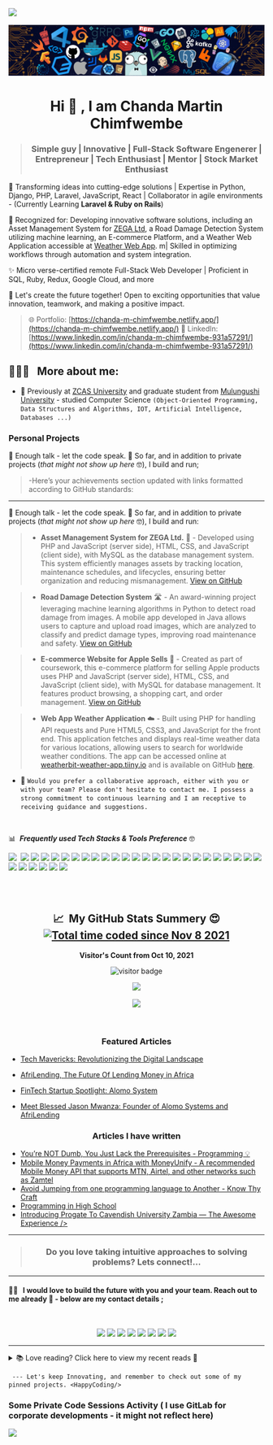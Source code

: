 <a href="https://www.youtube.com/@blessedjasonmwanza"><img src="https://user-images.githubusercontent.com/73097560/115834477-dbab4500-a447-11eb-908a-139a6edaec5c.gif"></a>

<p align="center"><img src="languages-header.png"></p>

<h1 align="center">Hi 👋 , I am Chanda Martin Chimfwembe</h1>

> ### <p align="center" width="150px">Simple guy | Innovative | Full-Stack Software Engenerer | Entrepreneur | Tech Enthusiast | Mentor | Stock Market Enthusiast</p>


🚀 Transforming ideas into cutting-edge solutions | Expertise in Python, Django, PHP, Laravel, JavaScript, React | Collaborator in agile environments - (Currently Learning **Laravel & Ruby on Rails**)

🌟 Recognized for: Developing innovative software solutions, including an Asset Management System for [ZEGA Ltd](https://www.zegaltd.co.zm/), a Road Damage Detection System utilizing machine learning, an E-commerce Platform, and a Weather Web Application accessible at [Weather Web App](https://weatherbit-weather-app.tiiny.io/). m|  Skilled in optimizing workflows through automation and system integration.

✨ Micro verse-certified remote Full-Stack Web Developer | Proficient in SQL, Ruby, Redux, Google Cloud, and more

💼 Let's create the future together! Open to exciting opportunities that value innovation, teamwork, and making a positive impact.

> 🌐 Portfolio: [https://chanda-m-chimfwembe.netlify.app/](https://chanda-m-chimfwembe.netlify.app/)
> 📧 LinkedIn: [https://www.linkedin.com/in/chanda-m-chimfwembe-931a57291/](https://www.linkedin.com/in/chanda-m-chimfwembe-931a57291/)




<h2> 👨🏻‍💻 &nbsp; More about me: </h2> 

- 🔭 Previously at [ZCAS University](https://zcasu.edu.zm/) and graduate student from [Mulungushi University](https://www.mu.ac.zm/) -  studied Computer Science ```(Object-Oriented Programming, Data Structures and Algorithms, IOT, Artificial Intelligence, Databases ...)```

### Personal Projects

📄 Enough talk - let the code speak. 🤠 So far, and in addition to private projects (_that might not show up here_ 🤓), I build and run;

  >   -Here’s your achievements section updated with links formatted according to GitHub standards:

---

📄 Enough talk - let the code speak. 🤠 So far, and in addition to private projects (_that might not show up here_ 🤓), I build and run:

> - **Asset Management System for ZEGA Ltd.** 🏢 - Developed using PHP and JavaScript (server side), HTML, CSS, and JavaScript (client side), with MySQL as the database management system. This system efficiently manages assets by tracking location, maintenance schedules, and lifecycles, ensuring better organization and reducing mismanagement. [View on GitHub](https://github.com/yourusername/asset-management-system) 

> - **Road Damage Detection System** 🛣️ - An award-winning project leveraging machine learning algorithms in Python to detect road damage from images. A mobile app developed in Java allows users to capture and upload road images, which are analyzed to classify and predict damage types, improving road maintenance and safety. [View on GitHub](https://github.com/yourusername/road-damage-detection)

> - **E-commerce Website for Apple Sells** 🍏 - Created as part of coursework, this e-commerce platform for selling Apple products uses PHP and JavaScript (server side), HTML, CSS, and JavaScript (client side), with MySQL for database management. It features product browsing, a shopping cart, and order management. [View on GitHub](https://github.com/yourusername/e-commerce-apple-sells)

> - **Web App Weather Application** ☁️ - Built using PHP for handling API requests and Pure HTML5, CSS3, and JavaScript for the front end. This application fetches and displays real-time weather data for various locations, allowing users to search for worldwide weather conditions. The app can be accessed online at [weatherbit-weather-app.tiiny.io](https://weatherbit-weather-app.tiiny.io) and is available on GitHub [here](https://github.com/yourusername/weather-app).

- 👯  ```Would you prefer a collaborative approach, either with you or with your team? Please don't hesitate to contact me. I possess a strong commitment to continuous learning and I am receptive to receiving guidance and suggestions.```

<br>

:bar_chart: &nbsp;**_Frequently used Tech Stacks & Tools Preference_** 🤓 

<img src="https://img.shields.io/badge/-Progressive Web Apps-5A0FC8?style=flat">&nbsp;
<img src= "https://img.shields.io/badge/-PHP-05122A?style=flat&logo=php&logoColor=777BB4">
<img src="https://img.shields.io/badge/-MySQL-F29111?style=flat&logo=mysql&logoColor=FFFFFF">
<img src="https://img.shields.io/badge/Graphql-%cc6699?style=flat&logo=graphql&logoColor=white">
<img src="https://img.shields.io/badge/jquery-%230769AD.svg?style=flat&logo=jquery&logoColor=white">
<img src="https://img.shields.io/badge/-JavaScript-eed718?style=flat&logo=javascript&logoColor=ffffff">
<img src="https://img.shields.io/badge/-React-000000?style=flat&logo=react&logoColor=00c8ff">
<img src="https://img.shields.io/badge/-HTML5-E34F26?style=flat&logo=html5&logoColor=white">
<img src="https://img.shields.io/badge/-CSS3-1572B6?style=flat&logo=css3&logoColor=white">
<img src="https://img.shields.io/badge/-Bootstrap-563D7C?style=flat&logo=bootstrap&logoColor=white">
<img src="https://img.shields.io/badge/-Sass-cc6699?style=flat&logo=sass&logoColor=ffffff">
<img src="https://img.shields.io/badge/Ruby-CC342D?style=flat&logo=ruby&logoColor=white">
<img src="https://img.shields.io/badge/-Wordpress-05122A?style=flat&logo=wordpress&logoColor=563D7C">
<img src="https://img.shields.io/badge/-JSON-F29111?style=flat&logo=json&logoColor=FFFFF">
<img src="https://img.shields.io/badge/-Markdown-05122A?style=flat&logo=markdown">
<img src="http://img.shields.io/badge/-Git-F1502F?style=flat&logo=git&logoColor=FFFFFF">
<img src="http://img.shields.io/badge/Git-GitBash-black?style=flat&logo=git&logoColor=white">
<img src="http://img.shields.io/badge/-Github-000000?style=flat&logo=github&logoColor=FFFFFF">
<img src="http://img.shields.io/badge/-VS%20Code-007ACC?style=flat&logo=visual%20studio%20code&logoColor=white">
<img src="https://img.shields.io/badge/Atom-66595C?style=flat&logo=Atom&logoColor=white">
<img src="https://img.shields.io/badge/-Sublime%20Text-05122A?style=flat&logo=sublime-text&logoColor=FF9800">
<img src="http://img.shields.io/badge/-Heroku-430098?style=flat&logo=heroku&logoColor=white">
<img src="https://img.shields.io/badge/Netlify-00C7B7?style=flat&logo=netlify&logoColor=white">
<img src="https://img.shields.io/badge/npm-CB3837?style=flat&logo=npm&logoColor=white">
<img src="https://img.shields.io/badge/Webpack-8DD6F9?style=flat&logo=Webpack&logoColor=white">
<img src="https://img.shields.io/badge/figma-%23F24E1E.svg?style=flat&logo=figma&logoColor=white">
<img src="https://img.shields.io/badge/Gimp-657D8B?style=flat&logo=gimp&logoColor=FFFFFF">
<img src="https://img.shields.io/badge/Windows-0078D6?style=flat&logo=windows&logoColor=white">
<img src="https://img.shields.io/badge/Linux-666666?style=flat&logo=linux&logoColor=white">
<img src="https://img.shields.io/badge/Kali_Linux-1793D1?style=flat&logo=kali-linux&logoColor=white">
<img src="https://img.shields.io/badge/Ubuntu-%23F24E1E?style=flat&logo=ubuntu&logoColor=white">


<br>
<br>

<h2 align="center"> 📈  &nbsp;My GitHub Stats Summery 😍 
  <a title="Total time coded since Nov 8 2021"
     href="https://wakatime.com/@864184a7-6c2d-4518-bd00-febaed795ec4"><img src="https://wakatime.com/badge/user/864184a7-6c2d-4518-bd00-febaed795ec4.svg" alt="Total time coded since Nov 8 2021" /></a>
</h2>

<!-- <details align="center"> -->
<!--   <summary>
    📈 Click here to view stats
  </summary> -->
  <p align="center"><b>Visitor's Count from Oct 10, 2021</b></p>
  <p align="center"><img src="https://profile-counter.glitch.me/%7Bblessedjasonmwanza%7D/count.svg" alt="visitor badge"/></p>

  <p align="center"><img src="https://github-readme-stats.vercel.app/api/wakatime?username=blessedjasonmwanza&layout=compact&theme=chartreuse-dark&hide_border=true&custom_title=Weekly%20wakatime%20stats"></p>

  <p align="center" ><img src="https://github-readme-streak-stats.herokuapp.com?user=blessedjasonmwanza&theme=chartreuse-dark"></p>
  <br>
<!-- </details> -->
<!-- <details align="center"> -->
<!--   <summary>
     📰  &nbsp; See Written & Featured articles
  </summary> -->
  <h3  align="center"> Featured Articles </h3>
  
  - [Tech Mavericks: Revolutionizing the Digital Landscape](https://techconversations.medium.com/title-tech-mavericks-revolutionizing-the-digital-landscape-8a82c72835a)
  
  - [AfriLending, The Future Of Lending Money in Africa](https://vandvmagazine.com/afrilending-the-future-of-lending-money-in-africa/)
  
  - [FinTech Startup Spotlight: Alomo System](https://bongohive.co.zm/startup-spotlight-alomo-system/)

  - [Meet Blessed Jason Mwanza: Founder of Alomo Systems and AfriLending](https://theafricandreamsl.com/meet-blessed-jason-mwanza-founder-of-alomo-systems-and-afrilending/)
  
  
   <h3  align="center"> Articles I have written</h3>

  - [You’re NOT Dumb, You Just Lack the Prerequisites - Programming 💡](https://dev.to/mwanzabj/youre-not-dumb-you-just-lack-the-prerequisites-programming-46l6)
  - [Mobile Money Payments in Africa with MoneyUnify - A recommended Mobile Money API that supports MTN, Airtel, and other networks such as Zamtel](https://www.linkedin.com/pulse/mobile-money-payments-africa-moneyunify-recommended-mwanza)
  - [Avoid Jumping from one programming language to Another - Know Thy Craft](https://www.linkedin.com/pulse/avoid-jumping-from-one-programming-language-another-mwanza%3FtrackingId=CIBXmDV3yBVYmYBe5v0lXw%253D%253D/)
  - [Programming in High School](https://dev.to/mwanzabj/programming-in-high-school-3iji)
  - [Introducing Progate To Cavendish University Zambia — The Awesome Experience /> ](https://dev.to/mwanzabj/progate-code-community-in-zambia-cavendish-university-14cd)
  
<!-- </details> -->

<hr>


> <h3 align="center">Do you love taking intuitive approaches to solving problems? Lets connect!...</h3>


<hr>

#### 🤝🏻  &nbsp; I would love to build the future with you and your team. Reach out to me  already 🚀 - below are my contact details ;
<br>

<p align="center">
<a href="https://www.linkedin.com/in/blessedjasonmwanza/"><img src="https://img.shields.io/badge/blessedjasonmwanza-0077B5?style=for-the-badge&logo=Linkedin&logoColor=white"/></a>
 <a href="https://angel.co/u/blessedjasonmwanza"><img src="https://img.shields.io/badge/blessedjasonmwanza-c3c3c3?style=for-the-badge&logo=Angellist&logoColor=black"/></a>
<a href="mailto:mwanzabj@gmail.com"><img src="https://img.shields.io/badge/-mwanzabj@gmail.com-D14836?style=for-the-badge&logo=Gmail&logoColor=white"/></a>
<a href="https://twitter.com/mwanzabj"><img src="https://img.shields.io/badge/-mwanzabj-1DA1F2?style=for-the-badge&logo=twitter&logoColor=white"/></a>
<a href="https://medium.com/@mwanzabj"><img src="https://img.shields.io/badge/-@mwanzabj-3db399?style=for-the-badge&logo=medium&logoColor=white"/></a>
<a href="https://instagram.com/mwanzabj"><img src="https://img.shields.io/badge/-mwanzabj-E4405F?style=for-the-badge&logo=Instagram&logoColor=white"/></a>
<a href="https://facebook.com/blessedjasonmwanza"><img src="https://img.shields.io/badge/-Blessed%20Jason%20Mwanza-1877F2?style=for-the-badge&logo=facebook&logoColor=white"/></a>
<a href="https://www.youtube.com/channel/UCarmzp5wfUxvCGScIwJZNfg"><img src="https://img.shields.io/badge/-Blessed%20Jason%20Mwanza-cc0000?style=for-the-badge&logo=youtube&logoColor=white"/></a>

</p>

     
<hr>
 
<details>
  <summary>
    📚 Love reading? Click here to view my recent reads  📖
  </summary>


```javascript
  const Books = [
      {
        title: 'The Magic Ladder to Success',
        Author: 'Napoleon Hill'
      },
      {
        title: 'As a Man Thinketh',
        Author: 'James Allen'
      },
      {
        title: 'Zero To One',
        Author: 'Peter Thiel'
      },
      {
        title: 'The Richest Man in Babylon',
        Auther: 'George S. Clason'
      },
      {
        title: 'The One Minute Manager',
        Author: ['Ken Blanchard', 'Dr Spencer Johnson']
      },
      {
        title: 'What the CEO Wants you to Know',
        Author: 'Ram Charan'
      },
      {
        title: 'Who Moved My Cheese',
        Author: 'Dr Spencer Johnson'
      },
      {
        title: 'The Game of Life and How to Play it',
        Auther: 'Forence Scovel Shinn'
      },
      {
        title: 'Just Be Glad',
        Author: 'Christian D. Larson'
      },
      {
        title: 'It Works',
        Author: 'RHJ'
      },
      {
        title: 'Outwitting the Devil',
        Author: 'Napoleon Hill'
      },
      {
        title: 'Success The Best of Napoleon Hill',
        Author: 'Napoleon Hill'
      },
      {
        title: 'Elon Musk: Success Secrets',
        Author: 'George Ilian'
      },
      {
        title: 'Capitalist Nigger',
        Author: 'Chika Onyeani'
      },
      {
        title: 'How to Sell and Market Like a Prostitute',
        Author: 'Edwin Ngwane'
      },
      {
        title: 'The Psychology of Money',
        Author: 'Morgan Housel'
      },
      {
        Title: 'Deep Work',
        Author: 'Cal Newport'
      }
    ]
  ```
 
</details>
  


     --- Let's keep Innovating, and remember to check out some of my pinned projects. <HappyCoding/>

### Some Private Code Sessions Activity ( I use GitLab for corporate developments - it might not reflect here)

<a href="https://wakatime.com/@blessedjasonmwanza" align="center" style="margin: 0 auto;"><img src="https://wakatime.com/share/@blessedjasonmwanza/da3f2a1c-5306-4762-a8b8-7b2ecf273a02.png" /></a>
